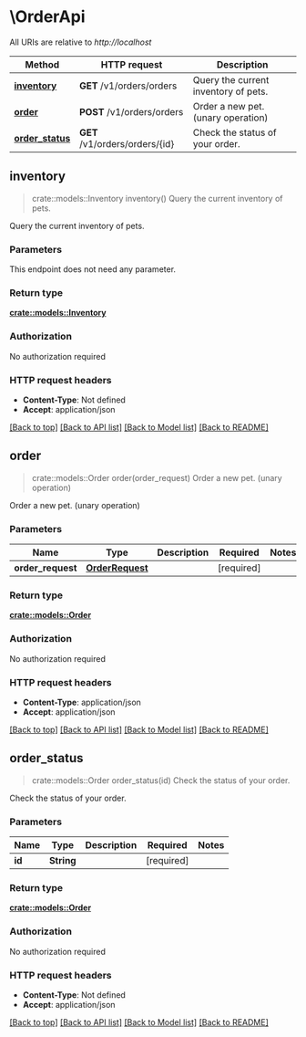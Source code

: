 # \OrderApi

All URIs are relative to *http://localhost*

Method | HTTP request | Description
------------- | ------------- | -------------
[**inventory**](OrderApi.md#inventory) | **GET** /v1/orders/orders | Query the current inventory of pets.
[**order**](OrderApi.md#order) | **POST** /v1/orders/orders | Order a new pet. (unary operation)
[**order_status**](OrderApi.md#order_status) | **GET** /v1/orders/orders/{id} | Check the status of your order.



## inventory

> crate::models::Inventory inventory()
Query the current inventory of pets.

Query the current inventory of pets.

### Parameters

This endpoint does not need any parameter.

### Return type

[**crate::models::Inventory**](Inventory.md)

### Authorization

No authorization required

### HTTP request headers

- **Content-Type**: Not defined
- **Accept**: application/json

[[Back to top]](#) [[Back to API list]](../README.md#documentation-for-api-endpoints) [[Back to Model list]](../README.md#documentation-for-models) [[Back to README]](../README.md)


## order

> crate::models::Order order(order_request)
Order a new pet. (unary operation)

Order a new pet. (unary operation)

### Parameters


Name | Type | Description  | Required | Notes
------------- | ------------- | ------------- | ------------- | -------------
**order_request** | [**OrderRequest**](OrderRequest.md) |  | [required] |

### Return type

[**crate::models::Order**](Order.md)

### Authorization

No authorization required

### HTTP request headers

- **Content-Type**: application/json
- **Accept**: application/json

[[Back to top]](#) [[Back to API list]](../README.md#documentation-for-api-endpoints) [[Back to Model list]](../README.md#documentation-for-models) [[Back to README]](../README.md)


## order_status

> crate::models::Order order_status(id)
Check the status of your order.

Check the status of your order.

### Parameters


Name | Type | Description  | Required | Notes
------------- | ------------- | ------------- | ------------- | -------------
**id** | **String** |  | [required] |

### Return type

[**crate::models::Order**](Order.md)

### Authorization

No authorization required

### HTTP request headers

- **Content-Type**: Not defined
- **Accept**: application/json

[[Back to top]](#) [[Back to API list]](../README.md#documentation-for-api-endpoints) [[Back to Model list]](../README.md#documentation-for-models) [[Back to README]](../README.md)

